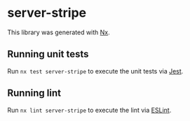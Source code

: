 # server-stripe

This library was generated with [Nx](https://nx.dev).

## Running unit tests

Run `nx test server-stripe` to execute the unit tests via [Jest](https://jestjs.io).

## Running lint

Run `nx lint server-stripe` to execute the lint via [ESLint](https://eslint.org/).
